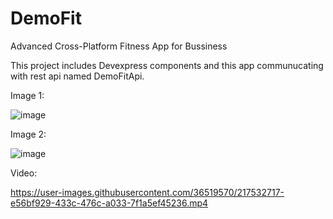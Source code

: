 # DemoFit
Advanced Cross-Platform Fitness App for Bussiness

This project includes Devexpress components and this app communucating with rest api named DemoFitApi.

Image 1:

![image](https://user-images.githubusercontent.com/36519570/217531593-3f64c73e-92c8-43ce-9e7a-3da0f4647292.png)

Image 2:

![image](https://user-images.githubusercontent.com/36519570/217531757-a98166ed-7624-4b8d-a8b9-02ab32988c0d.png)

Video:

https://user-images.githubusercontent.com/36519570/217532717-e56bf929-433c-476c-a033-7f1a5ef45236.mp4
